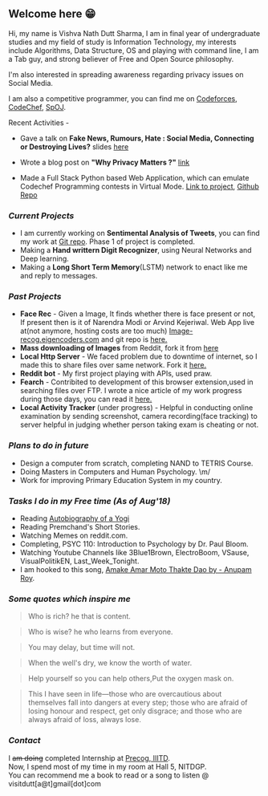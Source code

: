 ## Welcome here 😁

Hi, my name is Vishva Nath Dutt Sharma, I am in final year of undergraduate studies and my field of study is Information Technology, my interests include Algorithms, Data Structure, OS and playing with command line, I am a Tab guy, and strong believer of Free and Open Source philosophy.  

I'm also interested in spreading awareness regarding privacy issues on Social Media.

I am also a competitive programmer, you can find me on [Codeforces](http://codeforces.com/profile/v_ns), [CodeChef](https://www.codechef.com/users/v_ns), [SpOJ](http://www.spoj.com/users/v_ns/).

Recent Activities -
- Gave a talk on **Fake News, Rumours, Hate : Social Media, Connecting or Destroying Lives?** slides [here](https://docs.google.com/viewer?url=https://raw.githubusercontent.com/vishvanath45/Presentations/master/Fake%20News%2C%20Rumours.pdf)

- Wrote a blog post on **"Why Privacy Matters ?"** [link](https://docs.google.com/document/d/1E0PrGrhvuxRBbzQaKEJYdwYZu_vlTzJZ-kgWpPHncKw/edit?usp=sharing)

- Made a Full Stack Python based Web Application, which can emulate Codechef Programming contests in Virtual Mode. [Link to project](http://149.129.145.244/), [Github Repo](https://github.com/vishvanath45/CodeHike)


### _Current Projects_ 
- I am currently working on **Sentimental Analysis of Tweets**, you can find my work at [Git repo](https://github.com/vishvanath45/Sentimental_analysis). Phase 1 of project is completed. 
- Making a **Hand writtern Digit Recognizer**, using Neural Networks and Deep learning.  
- Making a **Long Short Term Memory**(LSTM) network to enact like me and reply to messages.
 
### _Past Projects_
- **Face Rec** - Given a Image, It finds whether there is face present or not, If present then is it of Narendra Modi or Arvind Kejeriwal. Web App live at(not anymore, hosting costs are too much) [Image-recog.eigencoders.com](http://image-recog.eigencoders.com) and git repo is [here.](https://github.com/vishvanath45/Precog_Project/tree/master/face_detection)
- **Mass downloading of Images** from Reddit, fork it from [here](https://github.com/vishvanath45/subReddit-Images-Downloader)
- **Local Http Server** - We faced problem due to downtime of internet, so I made this to share files over same network. Fork it [here.](https://github.com/vishvanath45/local_http_server)
- **Reddit bot** - My first project playing with APIs, used praw.
- **Fearch** - Contribited to development of this browser extension,used in searching files over FTP. I wrote a nice article of my work progress during those days, you can read it [here.](https://vishvanathblog.wordpress.com/days-with-gsoc-heat17/)
- **Local Activity Tracker** (under progress) - Helpful in conducting online examination by sending screenshot, camera recording(face tracking) to server helpful in judging whether person taking exam is cheating or not.

### _Plans to do in future_ 

- Design a computer from scratch, completing NAND to TETRIS Course.  
- Doing Masters in Computers and Human Psychology. \m/ 
- Work for improving Primary Education System in my country. 

### _Tasks I do in my Free time (As of Aug'18)_ 

- Reading [Autobiography of a Yogi](https://en.wikipedia.org/wiki/Autobiography_of_a_Yogi)
- Reading Premchand's Short Stories.
- Watching Memes on reddit.com.
- Completing, PSYC 110: Introduction to Psychology by Dr. Paul Bloom.  
- Watching Youtube Channels like 3Blue1Brown, ElectroBoom, VSause, VisualPolitikEN, Last_Week_Tonight. 
- I am hooked to this song, [Amake Amar Moto Thakte Dao by - Anupam Roy](https://www.youtube.com/watch?v=aprmAXdB-yQ). 

### _Some quotes which inspire me_ 

> Who is rich? he that is content.  

> Who is wise? he who learns from everyone.  

> You may delay, but time will not.  

> When the well's dry, we know the worth of water.  

> Help yourself so you can help others,Put the oxygen mask on.  

> This I have seen in life—those who are overcautious about themselves fall into dangers at every step; those who are afraid of losing honour and respect, get only disgrace; and those who are always afraid of loss, always lose.

### _Contact_ 
I ~~am doing~~ completed Internship at [Precog, IIITD](http://precog.iiitd.edu.in/).  
Now, I spend most of my time in my room at Hall 5, NITDGP.   
You can recommend me a book to read or a song to listen @ visitdutt[a@t]gmail[dot]com
